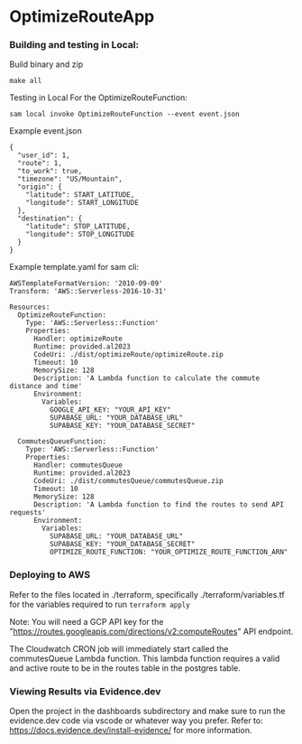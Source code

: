 # OptimizeRouteApp

### Building and testing in Local:

Build binary and zip
```
make all
```

Testing in Local For the OptimizeRouteFunction:
```
sam local invoke OptimizeRouteFunction --event event.json
```

Example event.json
```
{
  "user_id": 1,
  "route": 1,
  "to_work": true,
  "timezone": "US/Mountain",
  "origin": {
    "latitude": START_LATITUDE,
    "longitude": START_LONGITUDE
  },
  "destination": {
    "latitude": STOP_LATITUDE,
    "longitude": STOP_LONGITUDE
  }
}
```

Example template.yaml for sam cli:
```
AWSTemplateFormatVersion: '2010-09-09'
Transform: 'AWS::Serverless-2016-10-31'

Resources:
  OptimizeRouteFunction:
    Type: 'AWS::Serverless::Function'
    Properties:
      Handler: optimizeRoute
      Runtime: provided.al2023
      CodeUri: ./dist/optimizeRoute/optimizeRoute.zip
      Timeout: 10  
      MemorySize: 128
      Description: 'A Lambda function to calculate the commute distance and time'  
      Environment:
        Variables:
          GOOGLE_API_KEY: "YOUR_API_KEY"
          SUPABASE_URL: "YOUR_DATABASE_URL"
          SUPABASE_KEY: "YOUR_DATABASE_SECRET"

  CommutesQueueFunction:
    Type: 'AWS::Serverless::Function'
    Properties:
      Handler: commutesQueue
      Runtime: provided.al2023
      CodeUri: ./dist/commutesQueue/commutesQueue.zip
      Timeout: 10  
      MemorySize: 128
      Description: 'A Lambda function to find the routes to send API requests'  
      Environment:
        Variables:
          SUPABASE_URL: "YOUR_DATABASE_URL"
          SUPABASE_KEY: "YOUR_DATABASE_SECRET"
          OPTIMIZE_ROUTE_FUNCTION: "YOUR_OPTIMIZE_ROUTE_FUNCTION_ARN"
```

### Deploying to AWS

Refer to the files located in ./terraform, specifically ./terraform/variables.tf for the variables required to run  ```terraform apply```

Note: You will need a GCP API key for the "https://routes.googleapis.com/directions/v2:computeRoutes" API endpoint.

The Cloudwatch CRON job will immediately start called the commutesQueue Lambda function. This lambda function requires a valid and active route to be in the routes table in the postgres table.

### Viewing Results via Evidence.dev
Open the project in the dashboards subdirectory and make sure to run the evidence.dev code via vscode or whatever way you prefer. Refer to: https://docs.evidence.dev/install-evidence/ for more information.